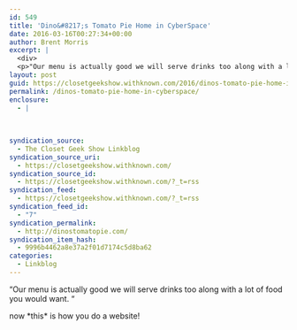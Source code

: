 ```yaml
---
id: 549
title: 'Dino&#8217;s Tomato Pie Home in CyberSpace'
date: 2016-03-16T00:27:34+00:00
author: Brent Morris
excerpt: |
  <div>
  <p>"Our menu is actually good we will serve drinks too along with a lot of food you would want. "</p><p>now *this* is how you do a website!&nbsp;</p></div>
layout: post
guid: https://closetgeekshow.withknown.com/2016/dinos-tomato-pie-home-in-cyberspace
permalink: /dinos-tomato-pie-home-in-cyberspace/
enclosure:
  - |
    
    
    
syndication_source:
  - The Closet Geek Show Linkblog
syndication_source_uri:
  - https://closetgeekshow.withknown.com/
syndication_source_id:
  - https://closetgeekshow.withknown.com/?_t=rss
syndication_feed:
  - https://closetgeekshow.withknown.com/?_t=rss
syndication_feed_id:
  - "7"
syndication_permalink:
  - http://dinostomatopie.com/
syndication_item_hash:
  - 9996b4462a8e37a2f01d7174c5d8ba62
categories:
  - Linkblog
---
```

<div class="known-bookmark">
  <p>
    &#8220;Our menu is actually good we will serve drinks too along with a lot of food you would want. &#8220;
  </p>
  
  <p>
    now *this* is how you do a website! 
  </p>
</div>